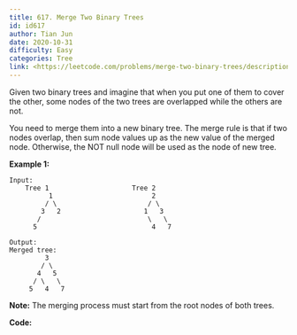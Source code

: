 ```yaml
---
title: 617. Merge Two Binary Trees
id: id617
author: Tian Jun
date: 2020-10-31
difficulty: Easy
categories: Tree
link: <https://leetcode.com/problems/merge-two-binary-trees/description/>
---
```


Given two binary trees and imagine that when you put one of them to cover the
other, some nodes of the two trees are overlapped while the others are not.

You need to merge them into a new binary tree. The merge rule is that if two
nodes overlap, then sum node values up as the new value of the merged node.
Otherwise, the NOT null node will be used as the node of new tree.

**Example 1:**
            
	Input:     	Tree 1                     Tree 2                                1                         2                                          / \                       / \                                        3   2                     1   3                                   /                           \   \                                5                             4   7                      
	Output:     Merged tree:    	     3    	    / \    	   4   5    	  / \   \     	 5   4   7    



**Note:** The merging process must start from the root nodes of both trees.


**Code:**
